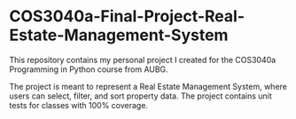 # COS3040a-Final-Project-Real-Estate-Management-System
This repository contains my personal project I created for the COS3040a Programming in Python course from AUBG.

The project is meant to represent a Real Estate Management System, where users can select, filter, and sort property data. The project contains unit tests for classes with 100% coverage.
